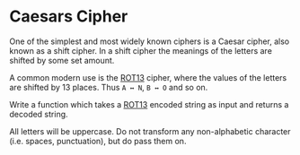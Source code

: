 # Caesars Cipher

One of the simplest and most widely known  ciphers  is a  Caesar cipher, also known as a  shift cipher. In a shift cipher the meanings of the letters are shifted by some set amount.

A common modern use is the  [ROT13](https://www.freecodecamp.org/news/how-to-code-the-caesar-cipher-an-introduction-to-basic-encryption-3bf77b4e19f7/)  cipher, where the values of the letters are shifted by 13 places. Thus  `A ↔ N`,  `B ↔ O`  and so on.

Write a function which takes a  [ROT13](https://www.freecodecamp.org/news/how-to-code-the-caesar-cipher-an-introduction-to-basic-encryption-3bf77b4e19f7/)  encoded string as input and returns a decoded string.

All letters will be uppercase. Do not transform any non-alphabetic character (i.e. spaces, punctuation), but do pass them on.
